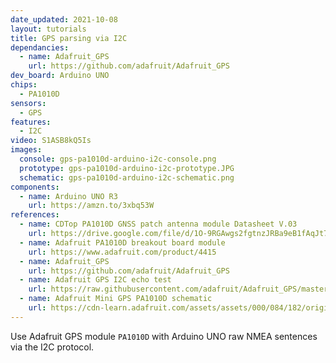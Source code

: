 ```yaml
---
date_updated: 2021-10-08
layout: tutorials
title: GPS parsing via I2C
dependancies:
  - name: Adafruit_GPS
    url: https://github.com/adafruit/Adafruit_GPS
dev_board: Arduino UNO
chips:
  - PA1010D
sensors:
  - GPS
features:
  - I2C
video: S1ASB8kQ5Is
images:
  console: gps-pa1010d-arduino-i2c-console.png
  prototype: gps-pa1010d-arduino-i2c-prototype.JPG
  schematic: gps-pa1010d-arduino-i2c-schematic.png
components:
  - name: Arduino UNO R3
    url: https://amzn.to/3xbq53W
references:
  - name: CDTop PA1010D GNSS patch antenna module Datasheet V.03
    url: https://drive.google.com/file/d/1O-9RGAwgs2fgtnzJRBa9eB1fAqJt7n_k/view
  - name: Adafruit PA1010D breakout board module
    url: https://www.adafruit.com/product/4415
  - name: Adafruit_GPS
    url: https://github.com/adafruit/Adafruit_GPS
  - name: Adafruit GPS I2C echo test
    url: https://raw.githubusercontent.com/adafruit/Adafruit_GPS/master/examples/GPS_I2C_EchoTest/GPS_I2C_EchoTest.ino
  - name: Adafruit Mini GPS PA1010D schematic
    url: https://cdn-learn.adafruit.com/assets/assets/000/084/182/original/adafruit_products_Mini_GPS_PA1010D_SCh.png?1573765781
---
```


Use Adafruit GPS module `PA1010D` with Arduino UNO raw NMEA sentences via the I2C protocol.
